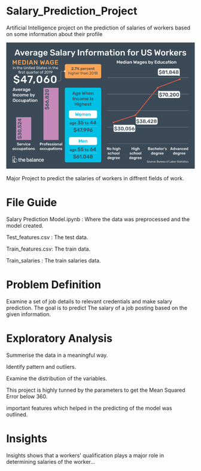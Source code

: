# Salary_Prediction_Project
Artificial Intelligence project on the prediction of salaries of workers based on some information about their profile 

![](salaries.png)

Major Project to predict the salaries of workers in diffrent fields of work. 


# File Guide

Salary Prediction Model.ipynb : Where the data was preprocessed and the model created.

Test_features.csv : The test data.

Train_features.csv: The train data.

Train_salaries : The train salaries data.

# Problem Definition

Examine a set of job details to relevant credentials and make salary prediction. The goal is to predict The salary of a job posting based on the given information.

# Exploratory Analysis

Summerise the data in a meaningful way. 

Identify pattern and outliers. 

Examine the distribution of the variables. 

This project is highly tunned by the parameters to get the Mean Squared Error below 360.

important features which helped in the predicting of the model was outlined.

# Insights 

Insights shows that a workers' qualification plays a major role in determining salaries of the worker...
